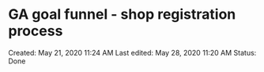 # GA goal funnel - shop registration process

Created: May 21, 2020 11:24 AM
Last edited: May 28, 2020 11:20 AM
Status: Done